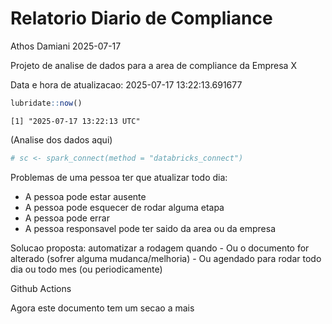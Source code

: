 # Relatorio Diario de Compliance
Athos Damiani
2025-07-17

Projeto de analise de dados para a area de compliance da Empresa X

Data e hora de atualizacao: 2025-07-17 13:22:13.691677

``` r
lubridate::now()
```

    [1] "2025-07-17 13:22:13 UTC"

(Analise dos dados aqui)

``` r
# sc <- spark_connect(method = "databricks_connect")
```

Problemas de uma pessoa ter que atualizar todo dia:

-   A pessoa pode estar ausente
-   A pessoa pode esquecer de rodar alguma etapa
-   A pessoa pode errar
-   A pessoa responsavel pode ter saido da area ou da empresa

Solucao proposta: automatizar a rodagem quando - Ou o documento for
alterado (sofrer alguma mudanca/melhoria) - Ou agendado para rodar todo
dia ou todo mes (ou periodicamente)

Github Actions

Agora este documento tem um secao a mais
